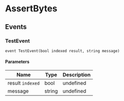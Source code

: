# AssertBytes










## Events

### TestEvent

```solidity
event TestEvent(bool indexed result, string message)
```





#### Parameters

| Name | Type | Description |
|---|---|---|
| result `indexed` | bool | undefined |
| message  | string | undefined |



